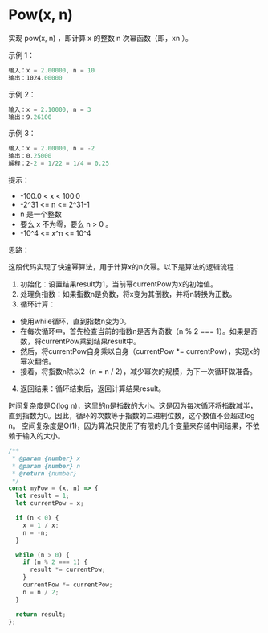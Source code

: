 # Pow(x, n)

实现 pow(x, n) ，即计算 x 的整数 n 次幂函数（即，xn ）。

示例 1：

```js
输入：x = 2.00000, n = 10
输出：1024.00000
```

示例 2：

```js
输入：x = 2.10000, n = 3
输出：9.26100
```

示例 3：

```js
输入：x = 2.00000, n = -2
输出：0.25000
解释：2-2 = 1/22 = 1/4 = 0.25
```

提示：

- -100.0 < x < 100.0
- -2^31 <= n <= 2^31-1
- n 是一个整数
- 要么 x 不为零，要么 n > 0 。
- -10^4 <= x^n <= 10^4

思路：

这段代码实现了快速幂算法，用于计算x的n次幂。以下是算法的逻辑流程：

1. 初始化：设置结果result为1，当前幂currentPow为x的初始值。
2. 处理负指数：如果指数n是负数，将x变为其倒数，并将n转换为正数。
3. 循环计算：
  - 使用while循环，直到指数n变为0。
  - 在每次循环中，首先检查当前的指数n是否为奇数（n % 2 === 1）。如果是奇数，将currentPow乘到结果result中。
  - 然后，将currentPow自身乘以自身（currentPow *= currentPow），实现x的幂次翻倍。
  - 接着，将指数n除以2（n = n / 2），减少幂次的规模，为下一次循环做准备。
4. 返回结果：循环结束后，返回计算结果result。

时间复杂度是O(log n)，这里的n是指数的大小。这是因为每次循环将指数减半，直到指数为0。因此，循环的次数等于指数的二进制位数，这个数值不会超过log n。
空间复杂度是O(1)，因为算法只使用了有限的几个变量来存储中间结果，不依赖于输入的大小。

```js
/**
 * @param {number} x
 * @param {number} n
 * @return {number}
 */
const myPow = (x, n) => {
  let result = 1;
  let currentPow = x;

  if (n < 0) {
    x = 1 / x;
    n = -n;
  }

  while (n > 0) {
    if (n % 2 === 1) {
      result *= currentPow;
    }
    currentPow *= currentPow;
    n = n / 2;
  }

  return result;
};
```
